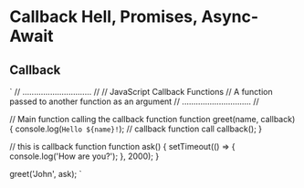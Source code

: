 # Callback Hell, Promises, Async-Await 

## Callback

`
// .............................. //
// JavaScript Callback Functions
// A function passed to another function as an argument
// .............................. //

// Main function calling the callback function
function greet(name, callback) {
  console.log(`Hello ${name}!`);
  // callback function call
  callback();
}

// this is callback function
function ask() {
  setTimeout(() => {
    console.log('How are you?');
  }, 2000);
}

greet('John', ask);
`
